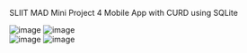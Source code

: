 SLIIT MAD Mini Project 4 Mobile App with CURD using SQLite

![image](https://github.com/JahanRazh/Notes-Maker_Mobile_App/assets/121393192/4e40b6e2-5c56-462e-967a-0eea2706019b)
![image](https://github.com/JahanRazh/Notes-Maker_Mobile_App/assets/121393192/569a29d4-9780-473c-a43a-9174100ce39b)<br>
![image](https://github.com/JahanRazh/Notes-Maker_Mobile_App/assets/121393192/4f7bede7-1d18-4f79-8000-c7785eafcdd7)
![image](https://github.com/JahanRazh/Notes-Maker_Mobile_App/assets/121393192/b0729956-9b06-4883-be03-f8a1cf0555e0)


